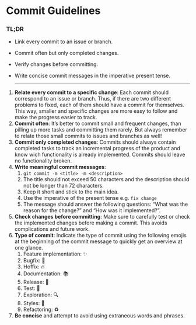 # Commit Guidelines

### TL;DR
- Link every commit to an issue or branch.
- Commit often but only completed changes.
- Verify changes before committing.
- Write concise commit messages in the imperative present tense.

  ---

1. **Relate every commit to a specific change**: Each commit should correspond to an issue or branch. Thus, if there are two different problems to fixed, each of them should have a commit for themselves. This way, smaller and specific changes are more easy to follow and make the progress easier to track.
2. **Commit often**: It’s better to commit small and frequent changes, than pilling up more tasks and committing them rarely. But always remember to relate those small commits to issues and branches as well!
3. **Commit only completed changes**: Commits should always contain completed tasks to track an incremental progress of the product and know wich functionality is already implemented. Commits should leave no functionality broken.
4. **Write meaningful commit messages**:
   1. `git commit -m <title> -m <description>`
   2.  The title should not exceed 50 characters and the description should not be longer than 72 characters.
   3. Keep it short and stick to the main idea.
   4. Use the imperative of the present tense e.g. `fix change`
   5. The message should answer the following questions: “What was the reason for the change?” and “How was it implemented?”.
5. **Check changes before committing**: Make sure to carefully test or check the implemented changes before making a commit. This avoids complications and future work.
6. **Type of commit**: Indicate the type of commit using the following emojis at the beginning of the commit message to quickly get an overview at one glance.
   1. Feature implementation: ✨
   2. Bugfix: 🐛
   3. Hoffix: 🔥
   4. Documentation: 📚
   5. Release: 🔨
   6. Test: 🚨
   7. Exploration: 🔍
   8. Styles: 💎
   9. Refactoring: ♻️
7. **Be concise** and attempt to avoid using extraneous words and phrases.
